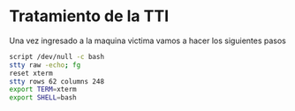 # Tratamiento de la TTI

Una vez ingresado a la maquina victima vamos a hacer los siguientes pasos 

```bash
script /dev/null -c bash 
stty raw -echo; fg
reset xterm
stty rows 62 columns 248
export TERM=xterm
export SHELL=bash
```
